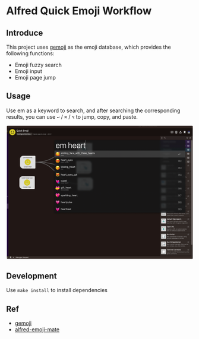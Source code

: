 # Alfred Quick Emoji Workflow

## Introduce

This project uses [gemoji](https://github.com/github/gemoji/blob/master/db/emoji.json) as the emoji database, which provides the following functions:

- Emoji fuzzy search
- Emoji input
- Emoji page jump

## Usage

Use em as a keyword to search, and after searching the corresponding results, you can use `↩` / `⌘` / `⌥` to jump, copy, and paste.

![himg](imgs/common_search.png)

## Development

Use `make install` to install dependencies

## Ref

- [gemoji](https://github.com/github/gemoji)
- [alfred-emoji-mate](https://github.com/fedecalendino/alfred-emoji-mate)